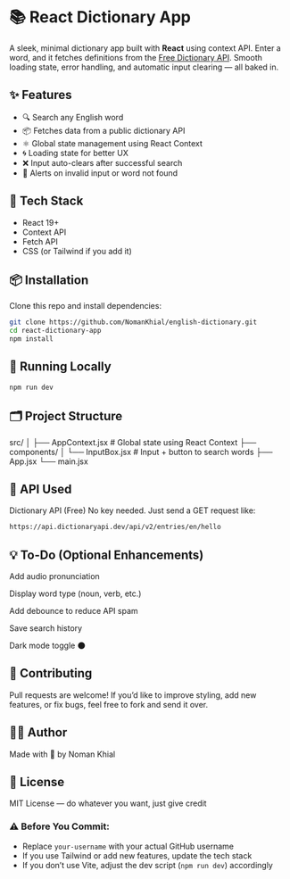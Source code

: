 
# 📚 React Dictionary App

A sleek, minimal dictionary app built with **React** using context API. Enter a word, and it fetches definitions from the [Free Dictionary API](https://dictionaryapi.dev). Smooth loading state, error handling, and automatic input clearing — all baked in.

## ✨ Features

- 🔍 Search any English word
- 📦 Fetches data from a public dictionary API
- ⚛️ Global state management using React Context
- 🌀 Loading state for better UX
- ❌ Input auto-clears after successful search
- 🚫 Alerts on invalid input or word not found

## 🧠 Tech Stack

- React 19+
- Context API
- Fetch API
- CSS (or Tailwind if you add it)

## 📦 Installation

Clone this repo and install dependencies:

```bash
git clone https://github.com/NomanKhial/english-dictionary.git
cd react-dictionary-app
npm install
```

## 🚀 Running Locally
```bash
npm run dev
```

## 🗂️ Project Structure

src/
│
├── AppContext.jsx         # Global state using React Context
├── components/
│   └── InputBox.jsx       # Input + button to search words
├── App.jsx
└── main.jsx

## 📡 API Used
Dictionary API (Free)
No key needed. Just send a GET request like:

```bash
https://api.dictionaryapi.dev/api/v2/entries/en/hello
```

## 💡 To-Do (Optional Enhancements)
 Add audio pronunciation

 Display word type (noun, verb, etc.)

 Add debounce to reduce API spam

 Save search history

 Dark mode toggle 🌑

## 🤝 Contributing
Pull requests are welcome! If you’d like to improve styling, add new features, or fix bugs, feel free to fork and send it over.

## 🧑‍💻 Author
Made with 💙 by Noman Khial

## 📜 License
MIT License — do whatever you want, just give credit

### ⚠️ Before You Commit:
- Replace `your-username` with your actual GitHub username
- If you use Tailwind or add new features, update the tech stack
- If you don’t use Vite, adjust the dev script (`npm run dev`) accordingly

